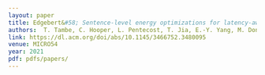 ```yaml
---
layout: paper
title: Edgebert&#58; Sentence-level energy optimizations for latency-aware multi-task NLP inference 
authors:  T. Tambe, C. Hooper, L. Pentecost, T. Jia, E.-Y. Yang, M. Donato, V. Sanh, P. Whatmough, A. Rush, D. Brooks, G.-Y. Wei 
link: https://dl.acm.org/doi/abs/10.1145/3466752.3480095
venue: MICRO54
year: 2021
pdf: pdfs/papers/
---
```


